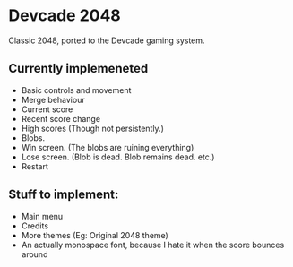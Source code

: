 # Devcade 2048
Classic 2048, ported to the Devcade gaming system. 

## Currently implemeneted

- Basic controls and movement
- Merge behaviour
- Current score
- Recent score change
- High scores (Though not persistently.)
- Blobs.
- Win screen. (The blobs are ruining everything)
- Lose screen. (Blob is dead. Blob remains dead. etc.)
- Restart

## Stuff to implement:

- Main menu
- Credits
- More themes (Eg: Original 2048 theme)
- An actually monospace font, because I hate it when the score bounces around
